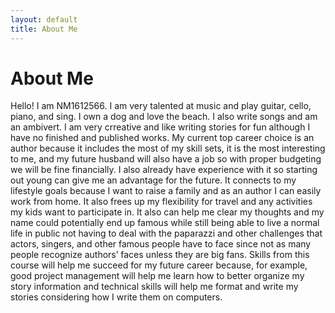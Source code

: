 ```yaml
---
layout: default
title: About Me
---
```

# About Me
Hello! I am NM1612566.
I am very talented at music and play guitar, cello, piano, and sing. I own a dog and love the beach. I also write songs and am an ambivert. I am very crreative and like writing stories for fun although I have no finished and published works.
My current top career choice is an author because it includes the most of my skill sets, it is the most interesting to me, and my future husband will also have a job so with proper budgeting we will be fine financially. I also already have experience with it so starting out young can give me an advantage for the future. It connects to my lifestyle goals because I want to raise a family and as an author I can easily work from home. It also frees up my flexibility for travel and any activities my kids want to participate in. It also can help me clear my thoughts and my name could potentially end up famous while still being able to live a normal life in public not having to deal with the paparazzi and other challenges that actors, singers, and other famous people have to face since not as many people recognize authors’ faces unless they are big fans. Skills from this course will help me succeed for my future career because, for example, good project management will help me learn how to better organize my story information and technical skills will help me format and write my stories considering how I write them on computers.
